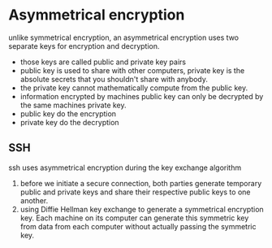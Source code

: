 # Asymmetrical encryption

unlike symmetrical encryption, an asymmetrical encryption uses two separate keys for encryption and decryption.

- those keys are called public and private key pairs
- public key is used to share with other computers, private key is the absolute secrets that you shouldn't share with anybody.
- the private key cannot mathematically compute from the public key.
- information encrypted by machines public key can only be decrypted by the same machines private key.
- public key do the encryption
- private key do the decryption

## SSH

ssh uses asymmetrical encryption during the key exchange algorithm

1. before we initiate a secure connection, both parties generate temporary public and private keys and share their respective public keys to one another.
1. using Diffie Hellman key exchange to generate a symmetrical encryption key. Each machine on its computer can generate this symmetric key from data from each computer without actually passing the symmetric key.
